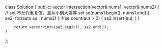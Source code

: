 class Solution {
public:
    vector<int> intersection(vector<int>& nums1, vector<int>& nums2) {
        // set 不允许重复值，且从小到大排序
        set<int> se(nums1.begin(), nums1.end()), se2;
        for(auto au : nums2)
        {
            if(se.count(au) > 0)
            {
                se2.insert(au);
            }
        }
        
        return vector<int>(se2.begin(), se2.end());
    }
};
